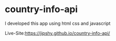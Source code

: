 # country-info-api
I developed this app using html css and javascript



Live-Site:https://jipshy.github.io/country-info-api/
